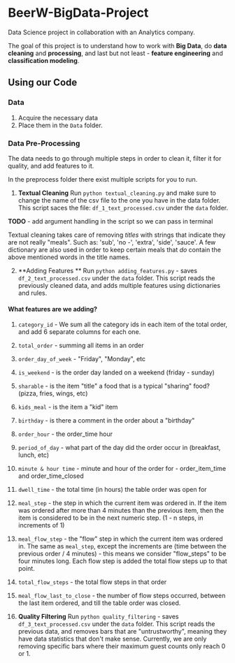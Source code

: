 # BeerW-BigData-Project

Data Science project in collaboration with an Analytics company.

The goal of this project is to understand how to work with **Big Data**, do **data cleaning** and **processing**, and last but not least - **feature engineering** and **classification modeling**.

## Using our Code

### Data

1. Acquire the necessary data
2. Place them in the `Data` folder.

### Data Pre-Processing

The data needs to go through multiple steps in order to clean it, filter it for quality, and add features to it.

In the preprocess folder there exist multiple scripts for you to run.

1. **Textual Cleaning**
Run `python textual_cleaning.py` and make sure to change the name of the csv file to the one you have in the data folder.
This script saces the file: `df_1_text_processed.csv` under the `data` folder.

**TODO** - add argument handling in the script so we can pass in terminal

Textual cleaning takes care of removing *titles* with strings that indicate they are not really "meals".
Such as: 'sub', 'no -', 'extra', 'side', 'sauce'.
A few dictionary are also used in order to keep certain meals that *do* contain the above mentioned words in the title names.

2. **Adding Features **
Run `python adding_features.py` - saves `df_2_text_processed.csv` under the `data` folder.
This script reads the previously cleaned data, and adds multiple features using dictionaries and rules.

#### What features are we adding?
1. `category_id` - We sum all the category ids in each item of the total order, and add 6 separate columns for each one.
2. `total_order` - summing all items in an order
3. `order_day_of_week` - "Friday", "Monday", etc
4. `is_weekend` - is the order day landed on a weekend (friday - sunday)
5. `sharable` - is the item "title" a food that is a typical "sharing" food? (pizza, fries, wings, etc)
6. `kids_meal` - is the item a "kid" item
7. `birthday` - is there a comment in the order about a "birthday"
8. `order_hour` - the order_time hour
9. `period_of_day` - what part of the day did the order occur in (breakfast, lunch, etc)
10. `minute & hour time` - minute and hour of the order for - order_item_time and order_time_closed
11. `dwell_time` - the total time (in hours) the table order was open for
12. `meal_step` - the step in which the current item was ordered in. If the item was ordered after more than 4 minutes than the previous item, then the item is considered to be in the next numeric step. (1 - n steps, in increments of 1)
13. `meal_flow_step` - the "flow" step in which the current item was ordered in. The same as `meal_step`, except the increments are (time between the previous order / 4 minutes) - this means we consider "flow_steps" to be four minutes long. Each flow step is added the total flow steps up to that point.
14. `total_flow_steps` - the total flow steps in that order
15. `meal_flow_last_to_close` - the number of flow steps occurred, between the last item ordered, and till the table order was closed.


3. **Quality Filtering**
Run `python quality_filtering` - saves `df_3_text_processed.csv` under the `data` folder.
This script reads the previous data, and removes bars that are "untrustworthy", meaning they have data statistics that don't make sense.
Currently, we are only removing specific bars where their maximum guest counts only reach 0 or 1.



